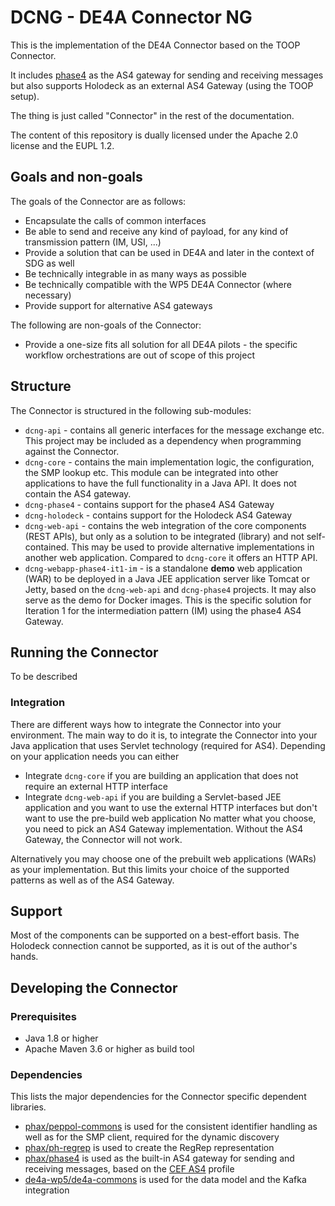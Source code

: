 # DCNG - DE4A Connector NG

This is the implementation of the DE4A Connector based on the TOOP Connector.

It includes [phase4](https://github.com/phax/phase4) as the AS4 gateway for sending and receiving messages but also supports Holodeck as an external AS4 Gateway (using the TOOP setup).

The thing is just called "Connector" in the rest of the documentation.

The content of this repository is dually licensed under the Apache 2.0 license and the EUPL 1.2.

## Goals and non-goals

The goals of the Connector are as follows:
* Encapsulate the calls of common interfaces
* Be able to send and receive any kind of payload, for any kind of transmission pattern (IM, USI, ...)
* Provide a solution that can be used in DE4A and later in the context of SDG as well
* Be technically integrable in as many ways as possible
* Be technically compatible with the WP5 DE4A Connector (where necessary)
* Provide support for alternative AS4 gateways

The following are non-goals of the Connector:
* Provide a one-size fits all solution for all DE4A pilots - the specific workflow orchestrations are out of scope of this project

## Structure

The Connector is structured in the following sub-modules:

* `dcng-api` - contains all generic interfaces for the message exchange etc. This project may be included as a dependency when programming against the Connector.
* `dcng-core` - contains the main implementation logic, the configuration, the SMP lookup etc. This module can be integrated into other applications to have the full functionality in a Java API. It does not contain the AS4 gateway.
* `dcng-phase4` - contains support for the phase4 AS4 Gateway
* `dcng-holodeck` - contains support for the Holodeck AS4 Gateway
* `dcng-web-api` - contains the web integration of the core components (REST APIs), but only as a solution to be integrated (library) and not self-contained. This may be used to provide alternative implementations in another web application. Compared to `dcng-core` it offers an HTTP API.
* `dcng-webapp-phase4-it1-im` - is a standalone **demo** web application (WAR) to be deployed in a Java JEE application server like Tomcat or Jetty, based on the `dcng-web-api` and `dcng-phase4` projects. It may also serve as the demo for Docker images. This is the specific solution for Iteration 1 for the intermediation pattern (IM) using the phase4 AS4 Gateway.

## Running the Connector

To be described

### Integration

There are different ways how to integrate the Connector into your environment.
The main way to do it is, to integrate the Connector into your Java application that uses Servlet technology (required for AS4). Depending on your application needs you can either 
* Integrate `dcng-core` if you are building an application that does not require an external HTTP interface
* Integrate `dcng-web-api` if you are building a Servlet-based JEE application and you want to use the external HTTP interfaces but don't want to use the pre-build web application
No matter what you choose, you need to pick an AS4 Gateway implementation. Without the AS4 Gateway, the Connector will not work.

Alternatively you may choose one of the prebuilt web applications (WARs) as your implementation. But this limits your choice of the supported patterns as well as of the AS4 Gateway.

## Support

Most of the components can be supported on a best-effort basis.
The Holodeck connection cannot be supported, as it is out of the author's hands.

## Developing the Connector

### Prerequisites

* Java 1.8 or higher
* Apache Maven 3.6 or higher as build tool

### Dependencies

This lists the major dependencies for the Connector specific dependent libraries.

* [phax/peppol-commons](https://github.com/phax/peppol-commons) is used for the consistent identifier handling as well as for the SMP client, required for the dynamic discovery
* [phax/ph-regrep](https://github.com/phax/ph-regrep) is used to create the RegRep representation
* [phax/phase4](https://github.com/phax/phase4) is used as the built-in AS4 gateway for sending and receiving messages, based on the [CEF AS4](https://ec.europa.eu/cefdigital/wiki/display/CEFDIGITAL/eDelivery+AS4+-+1.15) profile
* [de4a-wp5/de4a-commons](https://github.com/de4a-wp5/de4a-commons) is used for the data model and the Kafka integration
